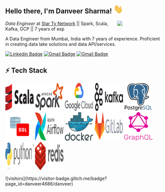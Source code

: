 <h2> Hello there, I'm Danveer Sharma! <img src="https://raw.githubusercontent.com/ABSphreak/ABSphreak/master/gifs/Hi.gif" width="30px"></h2>
<img align='right' src="https://media.giphy.com/media/M9gbBd9nbDrOTu1Mqx/giphy.gif" width="150">
<p><em>Data Engineer</em> at <a href="https://www.startv.com/about-us">Star Tv Network</a> || Spark, Scala, Kafka, GCP || 7 years of exp

A Data Engineer from Mumbai, India with 7 years of experience. Proficient in creating data lake solutions and data API/services.

[![Linkedin Badge](https://img.shields.io/badge/-danveer-blue?style=flat-square&logo=Linkedin&logoColor=white)](https://www.linkedin.com/in/danveer-sharma-20654884/)
[![Gmail Badge](https://img.shields.io/badge/-danveer4686@gmail.com-c14438?style=flat-square&logo=Gmail&logoColor=white&link=mailto:danveer4686@gmail.com)](mailto:danveer4686@gmail.com)
[![Gmail Badge](https://img.shields.io/badge/-portfolio_website-green?style=flat-square&link=https://danveer4686.github.io/portfolio/)](https://danveer4686.github.io/portfolio/)

## ⚡ Tech Stack

<p>
<img src="https://raw.githubusercontent.com/danveer4686/portfolio/b375f44cab23424211c69321544e201f633d94bb/images/tech_scala.svg" alt="SQL" width="90" height="90"/>
<img src="https://raw.githubusercontent.com/danveer4686/portfolio/b375f44cab23424211c69321544e201f633d94bb/images/tech_apache_spark.svg" alt="SQL" width="90" height="90"/>
<img src="https://raw.githubusercontent.com/danveer4686/portfolio/b375f44cab23424211c69321544e201f633d94bb/images/tech_gcp.svg" alt="SQL" width="90" height="90"/>
<img src="https://raw.githubusercontent.com/danveer4686/portfolio/b375f44cab23424211c69321544e201f633d94bb/images/tech_apache-kafka.svg" alt="Kafka" width="90" height="90"/>
<img src="https://raw.githubusercontent.com/danveer4686/portfolio/b375f44cab23424211c69321544e201f633d94bb/images/tech_pg.svg" alt="SQL" width="90" height="90"/>
<img src="https://raw.githubusercontent.com/danveer4686/portfolio/b375f44cab23424211c69321544e201f633d94bb/images/tech_sql.svg" alt="SQL" width="90" height="90"/>
<img src="https://raw.githubusercontent.com/danveer4686/portfolio/b375f44cab23424211c69321544e201f633d94bb/images/tech_airflow.svg" alt="SQL" width="90" height="90"/>
<img src="https://raw.githubusercontent.com/danveer4686/portfolio/b375f44cab23424211c69321544e201f633d94bb/images/tech_docker.svg" alt="SQL" width="90" height="90"/>
<img src="https://raw.githubusercontent.com/danveer4686/portfolio/b375f44cab23424211c69321544e201f633d94bb/images/tech_gitlab.svg" alt="SQL" width="90" height="90"/>
<img src="https://raw.githubusercontent.com/danveer4686/portfolio/b375f44cab23424211c69321544e201f633d94bb/images/tech_graphql.svg" alt="SQL" width="90" height="90"/>
<img src="https://raw.githubusercontent.com/danveer4686/portfolio/b375f44cab23424211c69321544e201f633d94bb/images/tech_python.svg" alt="SQL" width="90" height="90"/>
<img src="https://raw.githubusercontent.com/danveer4686/portfolio/b375f44cab23424211c69321544e201f633d94bb/images/tech_redis.svg" alt="SQL" width="90" height="90"/>
</p>
![visitors](https://visitor-badge.glitch.me/badge?page_id=danveer4686/danveer)

